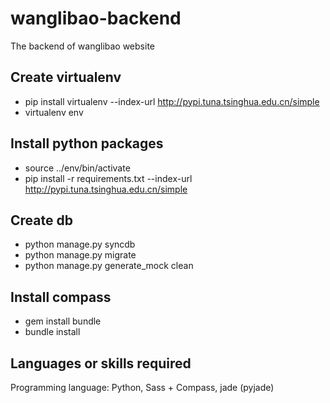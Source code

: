 wanglibao-backend
=================

The backend of wanglibao website

Create virtualenv
-----------------
- pip install virtualenv --index-url http://pypi.tuna.tsinghua.edu.cn/simple 
- virtualenv env

Install python packages
-----------------
- source ../env/bin/activate
- pip install -r requirements.txt --index-url http://pypi.tuna.tsinghua.edu.cn/simple

Create db
-----------------
- python manage.py syncdb
- python manage.py migrate
- python manage.py generate_mock clean

Install compass
-----------------
- gem install bundle
- bundle install

Languages or skills required
-----------------
Programming language: Python, Sass + Compass, jade (pyjade)

